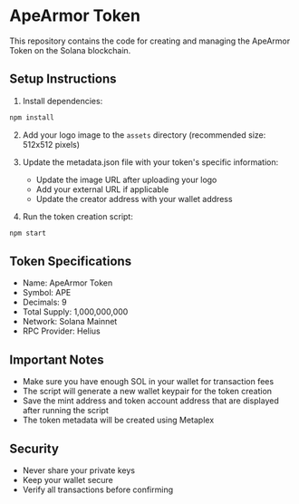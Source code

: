 # ApeArmor Token

This repository contains the code for creating and managing the ApeArmor Token on the Solana blockchain.

## Setup Instructions

1. Install dependencies:

```bash
npm install
```

2. Add your logo image to the `assets` directory (recommended size: 512x512 pixels)

3. Update the metadata.json file with your token's specific information:

   - Update the image URL after uploading your logo
   - Add your external URL if applicable
   - Update the creator address with your wallet address

4. Run the token creation script:

```bash
npm start
```

## Token Specifications

- Name: ApeArmor Token
- Symbol: APE
- Decimals: 9
- Total Supply: 1,000,000,000
- Network: Solana Mainnet
- RPC Provider: Helius

## Important Notes

- Make sure you have enough SOL in your wallet for transaction fees
- The script will generate a new wallet keypair for the token creation
- Save the mint address and token account address that are displayed after running the script
- The token metadata will be created using Metaplex

## Security

- Never share your private keys
- Keep your wallet secure
- Verify all transactions before confirming
